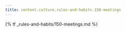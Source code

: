 ```yaml
---
title: content.culture.rules-and-habits.150-meetings
---
```


{% tf _rules-and-habits/150-meetings.md %}